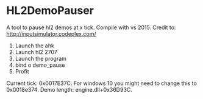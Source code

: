 # HL2DemoPauser
A tool to pause hl2 demos at x tick.
Compile with vs 2015.
Credit to: http://inputsimulator.codeplex.com/

1. Launch the ahk
2. Launch hl2 2707
3. Launch the program
4. bind o demo_pause
5. Profit

Current tick: 0x0017E37C. For windows 10 you might need to change this to 0x0018e374.
Demo length: engine.dll+0x36D93C. 
